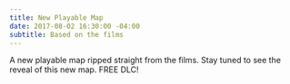 ```yaml
---
title: New Playable Map
date: 2017-08-02 16:30:00 -04:00
subtitle: Based on the films
---
```


A new playable map ripped straight from the films. Stay tuned to see the reveal of this new map. FREE DLC!